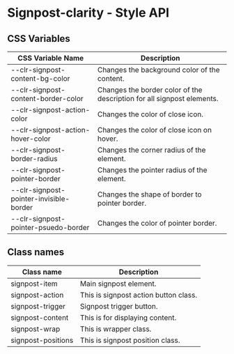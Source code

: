# Signpost-clarity - Style API

## CSS Variables

| CSS Variable Name                       | Description                                                |
| --------------------------------------- | ---------------------------------------------------------- |
| --clr-signpost-content-bg-color         | Changes the background color of the content.
| --clr-signpost-content-border-color     | Changes the border color of the description for all signpost elements. 
| --clr-signpost-action-color             | Changes the color of close icon.
| --clr-signpost-action-hover-color       | Changes the color of close icon on hover.
| --clr-signpost-border-radius            | Changes the corner radius of the element.
| --clr-signpost-pointer-border           | Changes the pointer radius of the element.
| --clr-signpost-pointer-invisible-border | Changes the shape of border to pointer border.
| --clr-signpost-pointer-psuedo-border    | Changes the color of pointer border.
## Class names

| Class name         | Description                              |
| -------------------| ---------------------------------------- |
| signpost-item      | Main signpost element.                   |
| signpost-action    | This is signpost action button class.    |
| signpost-trigger   | Signpost trigger button.                 |
| signpost-content   | This is for displaying content.          |
| signpost-wrap      | This is wrapper class.                   |
| signpost-positions | This is signpost position class.         |